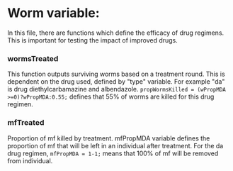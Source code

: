 

# Worm variable:
In this file, there are functions which define the efficacy of drug regimens. This is important for testing the impact of improved drugs. 

### wormsTreated
This function outputs surviving worms based on a treatment round. This is dependent on the drug used, defined by "type" variable. For example "da" is drug diethylcarbamazine and albendazole. ``` propWormsKilled = (wPropMDA >=0)?wPropMDA:0.55; ``` defines that 55% of worms are killed for this drug regimen.
### mfTreated
Proportion of mf killed by treatment. mfPropMDA variable defines the proportion of mf that will be left in an individual after treatment. For the da drug regimen, ```mfPropMDA = 1-1;``` means that 100% of mf will be removed from individual. 
